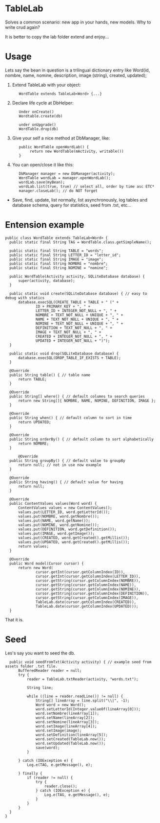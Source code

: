 # TableLab

Solves a common scenario: new app in your hands, new models. Why to write crud again? 

It is better to copy the lab folder extend and enjoy...

# Usage

Lets say the bean in question is a trilingual dictionary entry like Word(id, nombre, name, nomine, description, image (string), created, updated);

1. Extend TableLab with your object: 

          WordTable extends TableLab<Word> {...}
          
2. Declare life cycle at DbHelper: 

          Under onCreate()
          Wordtable.create(db) 
          
          under onUpgrade()
          WordTable.drop(db)

3. Give your self a nice method at DbManager, like: 

          public WordTable openWordLab() {
               return new WordTable(mActivity, writable())
          }


4. You can open/close it like this:

          DbManager manager = new DbManager(activity);
          WordTable wordLab = manager.openWordLab();
          wordLab.save(myBean);
          wordLab.list(true, true) // select all, order by time asc ETC*
          manager.closeLab(); // do NOT forget

* Save, find, update, list normally, list asynchronously, log tables and database schema, query for statistics, seed from .txt, etc...

# Entension example

    public class WordTable extends TableLab<Word> {
      public static final String TAG = WordTable.class.getSimpleName();

      public static final String TABLE = "words";
      public static final String LETTER_ID = "letter_id";
      public static final String IMAGE = "image";
      public static final String NOMBRE = "nombre";
      public static final String NOMINE = "nomine";

      public WordTable(Activity activity, SQLiteDatabase database) {
          super(activity, database);
      }

      public static void create(SQLiteDatabase database) { // easy to debug with statics
          database.execSQL(CREATE_TABLE + TABLE + " (" +
                  ID + PRIMARY_KEY + ", " +
                  LETTER_ID + INTEGER_NOT_NULL + ", " +
                  NOMBRE + TEXT_NOT_NULL + UNIQUE + ", " +
                  NAME + TEXT_NOT_NULL + UNIQUE + ", " +
                  NOMINE + TEXT_NOT_NULL + UNIQUE + ", " +
                  DEFINITION + TEXT_NOT_NULL + ", " +
                  IMAGE + TEXT_NOT_NULL + ", " +
                  CREATED + INTEGER_NOT_NULL + ", " +
                  UPDATED + INTEGER_NOT_NULL + ")");
      }

      public static void drop(SQLiteDatabase database) {
          database.execSQL(DROP_TABLE_IF_EXISTS + TABLE);
      }

      @Override
      public String table() { // table name
          return TABLE;
      }

      @Override
      public String[] where() { // default columns to search queries
          return new String[]{ NOMBRE, NAME, NOMINE, DEFINITION, IMAGE };
      }

      @Override
      public String when() { // default column to sort in time
          return UPDATED;
      }

      @Override
      public String orderBy() { // default column to sort alphabetically
          return NOMBRE;
      }

          @Override
      public String groupBy() { // default value to groupBy
          return null; // not in use now example
      }

      @Override
      public String having() { // default value for having
          return null;
      }

      @Override
      public ContentValues values(Word word) {
          ContentValues values = new ContentValues();
          values.put(LETTER_ID, word.getLetterId());
          values.put(NOMBRE, word.getNombre());
          values.put(NAME, word.getName());
          values.put(NOMINE, word.getNomine());
          values.put(DEFINITION, word.getDefinition());
          values.put(IMAGE, word.getImage());
          values.put(CREATED, word.getCreated().getMillis());
          values.put(UPDATED, word.getCreated().getMillis());
          return values;
      }

      @Override
      public Word model(Cursor cursor) {
          return new Word(
                  cursor.getInt(cursor.getColumnIndex(ID)),
                  cursor.getInt(cursor.getColumnIndex(LETTER_ID)),
                  cursor.getString(cursor.getColumnIndex(NOMBRE)),
                  cursor.getString(cursor.getColumnIndex(NAME)),
                  cursor.getString(cursor.getColumnIndex(NOMINE)),
                  cursor.getString(cursor.getColumnIndex(DEFINITION)),
                  cursor.getString(cursor.getColumnIndex(IMAGE)),
                  TableLab.date(cursor.getColumnIndex(CREATED)),
                  TableLab.date(cursor.getColumnIndex(UPDATED)));
      }

That it is.

# Seed
Les's say you want to seed the db.


      public void seedFromTxt(Activity activity) { // example seed from assets folder .txt file.
          BufferedReader reader = null;
          try {
              reader = TableLab.txtReader(activity, "words.txt");

              String line;

              while ((line = reader.readLine()) != null) {
                  String[] lineArray = line.split("\\|", -1);
                  Word word = new Word();
                  word.setLetterId(Integer.valueOf(lineArray[0]));
                  word.setNombre(lineArray[1]);
                  word.setName(lineArray[2]);
                  word.setNomine(lineArray[3]);
                  word.setImage(lineArray[4]);
                  word.setImage(image);
                  word.setDefinition(lineArray[5]);
                  word.setCreated(TableLab.now());
                  word.setUpdated(TableLab.now());
                  save(word);
              }

          } catch (IOException e) {
              Log.e(TAG, e.getMessage(), e);

          } finally {
              if (reader != null) {
                  try {
                      reader.close();
                  } catch (IOException e) {
                      Log.e(TAG, e.getMessage(), e);
                  }
              }
          }
      }
    }



